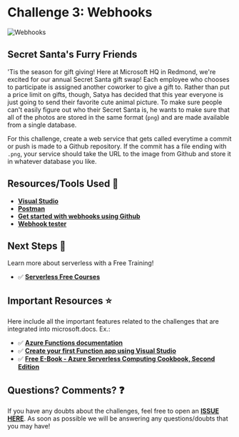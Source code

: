 ﻿# Challenge 3: Webhooks

![Webhooks](https://res.cloudinary.com/jen-looper/image/upload/v1575132446/images/challenge-3_zj98pl.jpg)

## Secret Santa's Furry Friends

'Tis the season for gift giving! Here at Microsoft HQ in Redmond, we're excited for our annual Secret Santa gift swap! Each employee who chooses to participate is assigned another coworker to give a gift to. Rather than put a price limit on gifts, though, Satya has decided that this year everyone is just going to send their favorite cute animal picture. To make sure people can't easily figure out who their Secret Santa is, he wants to make sure that all of the photos are stored in the same format (`png`) and are made available from a single database.

For this challenge, create a web service that gets called everytime a commit or push is made to a Github repository. If the commit has a file ending with `.png`, your service should take the URL to the image from Github and store it in whatever database you like.

## Resources/Tools Used 🚀

-   **[Visual Studio](https://visualstudio.microsoft.com?WT.mc_id=25daysofserverless-github-cxa)**
-   **[Postman](https://www.getpostman.com/downloads/)**
-   **[Get started with webhooks using Github](https://codeburst.io/whats-a-webhook-1827b07a3ffa)**
-   **[Webhook tester](http://webhook.site/)**

## Next Steps 🏃

Learn more about serverless with a Free Training!

-   ✅ **[Serverless Free Courses](https://docs.microsoft.com/learn/browse/?term=azure%20functions&WT.mc_id=25daysofserverless-github-cxa)**
## Important Resources ⭐️

Here include all the important features related to the challenges that are integrated into microsoft.docs. Ex.:

-   ✅ **[Azure Functions documentation](https://docs.microsoft.com/azure/azure-functions/?WT.mc_id=25daysofserverless-github-cxa)**
-   ✅ **[Create your first Function app using Visual Studio](https://docs.microsoft.com/azure/azure-functions/functions-develop-vs?WT.mc_id=25daysofserverless-github-cxa)**
-   ✅ **[Free E-Book - Azure Serverless Computing Cookbook, Second Edition](https://azure.microsoft.com/resources/azure-serverless-computing-cookbook/?WT.mc_id=25daysofserverless-github-cxa)**

## Questions? Comments? ❓

If you have any doubts about the challenges, feel free to open an **[ISSUE HERE](https://github.com/microsoft/25-days-of-serverless/issues)**. As soon as possible we will be answering any questions/doubts that you may have!